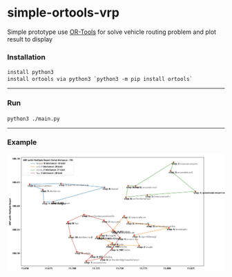# simple-ortools-vrp

Simple prototype use [OR-Tools](https://developers.google.com/optimization) for solve vehicle routing problem and plot result to display

### Installation

```
install python3
install ortools via python3 `python3 -m pip install ortools`
```
------

### Run

`python3 ./main.py`

------

### Example

![Image of Result VRP](https://github.com/devit-tel/simple-ortools-vrp/blob/master/example.png)
